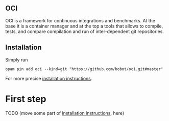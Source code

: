 ## OCI ##

OCI is a framework for continuous integrations and benchmarks. At the
base it is a container manager and at the top a tools that allows to
compile, tests, and compare compilation and run of inter-dependent git
repositories.

## Installation ##

Simply run

```
opam pin add oci --kind=git "https://github.com/bobot/oci.git#master"
```

For more precise [installation instructions](INSTALL.md).

# First step #

TODO (move some part of [installation instructions](INSTALL.md), here)
